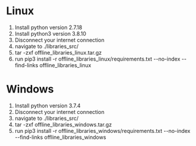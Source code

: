 # Linux
1. Install python  version 2.7.18
2. Install python3 version 3.8.10
3. Disconnect your internet connection
4. navigate to ./libraries_src/
5. tar -zxf offline_libraries_linux.tar.gz
6. run pip3 install -r offline_libraries_linux/requirements.txt --no-index --find-links offline_libraries_linux

# Windows
1. Install python  version 3.7.4
2. Disconnect your internet connection
3. navigate to ./libraries_src/
4. tar -zxf offline_libraries_windows.tar.gz
5. run pip3 install -r offline_libraries_windows/requirements.txt --no-index --find-links offline_libraries_windows